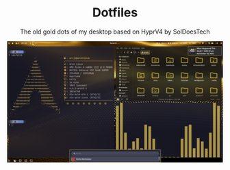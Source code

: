 <div align='center'>
  
# Dotfiles
The old gold dots of my desktop
based on HyprV4 by SolDoesTech

![Rice image](https://github.com/proJM-Dev-team/dotfiles/blob/main/assets/rice.png?raw=true)
